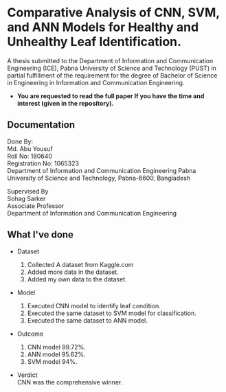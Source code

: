 
# Comparative Analysis of CNN, SVM, and ANN Models for Healthy and Unhealthy Leaf Identification.

A thesis submitted to the Department of Information and Communication
Engineering (ICE), Pabna University of Science and Technology (PUST) in
partial fulfillment of the requirement for the degree of Bachelor of Science in
Engineering in Information and Communication Engineering.

- **You are requested to read the full paper If you have the time and interest (given in the repository).**

## Documentation
Done By:        
Md. Abu Yousuf  
Roll No: 180640     
Registration No: 1065323    
Department of Information and Communication Engineering
Pabna University of Science and Technology, Pabna-6600, Bangladesh

Supervised By       
Sohag Sarker        
Associate Professor     
Department of Information and Communication Engineering


## What I've done

-   Dataset
    1. Collected A dataset from Kaggle.com
    2. Added more data in the dataset.
    3. Added my own data to the dataset.

-   Model   
    1. Executed CNN model to identify leaf condition.
    2. Executed the same dataset to SVM model for      classification.
    3. Executed the same dataset to ANN model.

- Outcome   
    1. CNN model 99.72%.
    2. ANN model 95.62%.
    3. SVM model 94%.

-   Verdict     
    CNN was the comprehensive winner.

